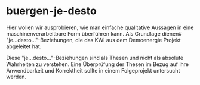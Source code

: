 # buergen-je-desto

Hier wollen wir ausprobieren, wie man einfache qualitative Aussagen in eine
maschinenverarbeitbare Form überführen kann. Als Grundlage dienen#
"je...desto..."-Beziehungen, die das KWI aus dem Demoenergie Projekt abgeleitet
hat.

Diese "je...desto..."-Beziehungen sind als Thesen und nicht als absolute Wahrheiten zu verstehen. Eine Überprüfung der Thesen im Bezug auf ihre Anwendbarkeit und Korrektheit sollte in einem Folgeprojekt untersucht werden.

